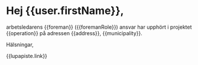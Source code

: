 # Hej {{user.firstName}},

arbetsledarens {{foreman}} ({{foremanRole}}) ansvar har upphört i projektet {{operation}} p&aring; adressen {{address}}, {{municipality}}.

H&auml;lsningar,

{{lupapiste.link}}
